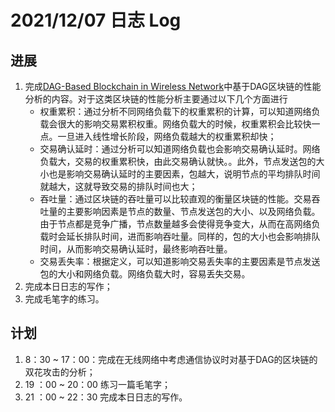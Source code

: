 # 2021/12/07 日志 Log

## 进展

1. 完成[DAG-Based Blockchain in Wireless Network](./Blockchain/../../DAG-Based%20Blockchain%20in%20Wireless%20Network/Papers/DAG-Based%20Blockchain%20in%20Wireless%20Network.md)中基于DAG区块链的性能分析的内容。对于这类区块链的性能分析主要通过以下几个方面进行
   * 权重累积：通过分析不同网络负载下的权重累积的计算，可以知道网络负载会很大的影响交易累积权重。网络负载大的时候，权重累积会比较快一点。一旦进入线性增长阶段，网络负载越大的权重累积却快；
   * 交易确认延时：通过分析可以知道网络负载也会影响交易确认延时。网络负载大，交易的权重累积快，由此交易确认就快。。此外，节点发送包的大小也是影响交易确认延时的主要因素，包越大，说明节点的平均排队时间就越大，这就导致交易的排队时间也大；
   * 吞吐量：通过区块链的吞吐量可以比较直观的衡量区块链的性能。交易吞吐量的主要影响因素是节点的数量、节点发送包的大小、以及网络负载。由于节点都是竞争广播，节点数量越多会使得竞争变大，从而在高网络负载时会延长排队时间，进而影响吞吐量。同样的，包的大小也会影响排队时间，从而影响交易确认延时，最终影响吞吐量。
   * 交易丢失率：根据定义，可以知道影响交易丢失率的主要因素是节点发送包的大小和网络负载。网络负载大时，容易丢失交易。
2. 完成本日日志的写作；
3. 完成毛笔字的练习。

## 计划

1. 8：30 ~ 17：00：完成在无线网络中考虑通信协议时对基于DAG的区块链的双花攻击的分析；
2. 19 ：00 ~ 20：00 练习一篇毛笔字；
3. 21 ：00 ~ 22：30 完成本日日志的写作。